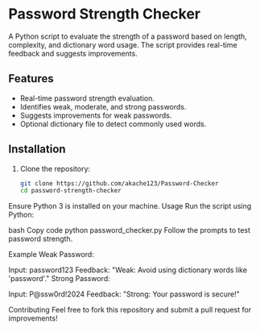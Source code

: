 # Password Strength Checker

A Python script to evaluate the strength of a password based on length, complexity, and dictionary word usage. The script provides real-time feedback and suggests improvements.

## Features
- Real-time password strength evaluation.
- Identifies weak, moderate, and strong passwords.
- Suggests improvements for weak passwords.
- Optional dictionary file to detect commonly used words.

## Installation
1. Clone the repository:
   ```bash
   git clone https://github.com/akache123/Password-Checker
   cd password-strength-checker
Ensure Python 3 is installed on your machine.
Usage
Run the script using Python:

bash
Copy code
python password_checker.py
Follow the prompts to test password strength.

Example
Weak Password:

Input: password123
Feedback: "Weak: Avoid using dictionary words like 'password'."
Strong Password:

Input: P@ssw0rd!2024
Feedback: "Strong: Your password is secure!"

Contributing
Feel free to fork this repository and submit a pull request for improvements!
